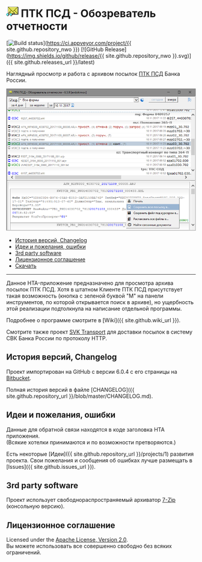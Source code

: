 # ![ptkpsd.png](assets/images/ptkpsd.png) ПТК ПСД - Обозреватель отчетности

[![Build status](https://ci.appveyor.com/api/projects/status/j011cbjlv4k6wirk?svg=true)](https://ci.appveyor.com/project/{{ site.github.repository_nwo }})
[![GitHub Release](https://img.shields.io/github/release/{{ site.github.repository_nwo }}.svg)]({{ site.github.releases_url }}/latest)

Наглядный просмотр и работа с архивом посылок [ПТК ПСД](http://ptkpsd.ru/) 
Банка России.

![Рабочее окно приложения](assets/images/screen659.png)

* [История версий, Changelog](#история-версий-changelog)
* [Идеи и пожелания, ошибки](#идеи-и-пожелания-ошибки)
* [3rd party software](#3rd-party-software)
* [Лицензионное соглашение](#лицензионное-соглашение)
* [Скачать](#download)

-----

Данное HTA-приложение предназначено для просмотра архива посылок ПТК ПСД.
Хотя в штатном Клиенте ПТК ПСД присутствует такая возможность (кнопка с зеленой 
буквой "М" на панели инструментов, по которой открывается поиск в архиве), но 
ущербность этой реализации подтолкнула на написание отдельной программы.

Подробнее о программе смотрите в [Wiki]({{ site.github.wiki_url }}).

Смотрите также проект [SVK Transport](/SVK-Transport-hta) 
для доставки посылок в систему СВК Банка России по протоколу HTTP.

## История версий, Changelog

Проект импортирован на GitHub с версии 6.0.4 с его страницы на 
[Bitbucket](https://bitbucket.org/html-applications/ptkpsd-browser).

Полная история версий в файле 
[CHANGELOG]({{ site.github.repository_url }}/blob/master/CHANGELOG.md).

## Идеи и пожелания, ошибки

Данные для обратной связи находятся в коде заголовка HTA приложения.  
(Всякие хотелки принимаются и по возможности претворяются.)

Есть некоторые [Идеи]({{ site.github.repository_url }}/projects/1) 
развития проекта.
Свои пожелания и сообщения об ошибках лучше размещать 
в [Issues]({{ site.github.issues_url }}).

## 3rd party software

Проект использует свободнораспространяемый архиватор 
[7-Zip](https://www.7-zip.org/) (консольную версию).

## Лицензионное соглашение

Licensed under the [Apache License, 
Version 2.0](http://www.apache.org/licenses/LICENSE-2.0 "LICENSE").  
Вы можете использовать все совершенно свободно без всяких ограничений.
